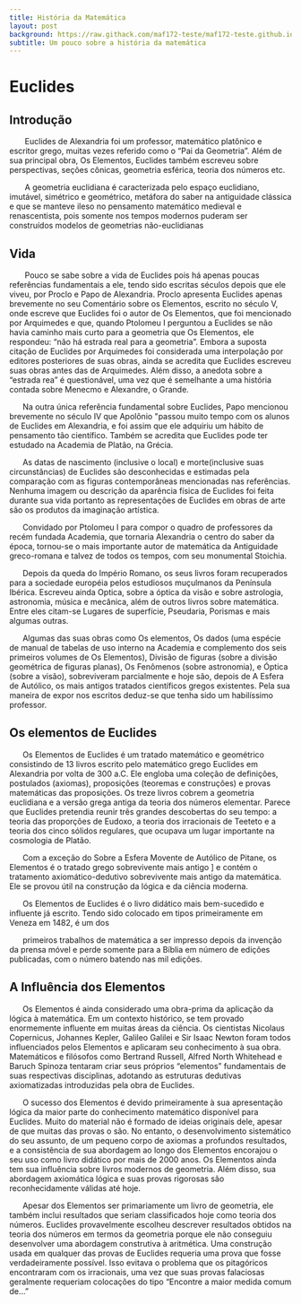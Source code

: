 ```yaml
---
title: História da Matemática
layout: post
background: https://raw.githack.com/maf172-teste/maf172-teste.github.io/master/img/history.png
subtitle: Um pouco sobre a história da matemática
---
```


**Euclides**
============

**Introdução**
--------------

       Euclides de Alexandria foi um professor, matemático platônico e
escritor grego, muitas vezes referido como o “Pai da Geometria”. Além de
sua principal obra, Os Elementos, Euclides também escreveu sobre
perspectivas, seções cônicas, geometria esférica, teoria dos números
etc.

       A geometria euclidiana é caracterizada pelo espaço euclidiano,
imutável, simétrico e geométrico, metáfora do saber na antiguidade
clássica e que se manteve ileso no pensamento matemático medieval e
renascentista, pois somente nos tempos modernos puderam ser construídos
modelos de geometrias não-euclidianas


**Vida**
--------

       Pouco se sabe sobre a vida de Euclides pois há apenas poucas
referências fundamentais a ele, tendo sido escritas séculos depois que
ele viveu, por Proclo e Papo de Alexandria. Proclo apresenta Euclides
apenas brevemente no seu Comentário sobre os Elementos, escrito no
século V, onde escreve que Euclides foi o autor de Os Elementos, que foi
mencionado por Arquimedes e que, quando Ptolomeu I perguntou a Euclides
se não havia caminho mais curto para a geometria que Os Elementos, ele
respondeu: “não há estrada real para a geometria”. Embora a suposta
citação de Euclides por Arquimedes foi considerada uma interpolação por
editores posteriores de suas obras, ainda se acredita que Euclides
escreveu suas obras antes das de Arquimedes. Além disso, a anedota sobre
a “estrada rea” é questionável, uma vez que é semelhante a uma história
contada sobre Menecmo e Alexandre, o Grande.

      Na outra única referência fundamental sobre Euclides, Papo
mencionou brevemente no século IV que Apolônio "passou muito tempo com
os alunos de Euclides em Alexandria, e foi assim que ele adquiriu um
hábito de pensamento tão científico. Também se acredita que Euclides
pode ter estudado na Academia de Platão, na Grécia.

      As datas de nascimento (inclusive o local) e morte(inclusive suas
circunstâncias) de Euclides são desconhecidas e estimadas pela
comparação com as figuras contemporâneas mencionadas nas referências.
Nenhuma imagem ou descrição da aparência física de Euclides foi feita
durante sua vida portanto as representações de Euclides em obras de arte
são os produtos da imaginação artística.

      Convidado por Ptolomeu I para compor o quadro de professores da
recém fundada Academia, que tornaria Alexandria o centro do saber da
época, tornou-se o mais importante autor de matemática da Antiguidade
greco-romana e talvez de todos os tempos, com seu monumental Stoichia.

      Depois da queda do Império Romano, os seus livros foram
recuperados para a sociedade européia pelos estudiosos muçulmanos da
Península Ibérica. Escreveu ainda Optica, sobre a óptica da visão e
sobre astrologia, astronomia, música e mecânica, além de outros livros
sobre matemática. Entre eles citam-se Lugares de superfície, Pseudaria,
Porismas e mais algumas outras.


      Algumas das suas obras como Os elementos, Os dados (uma espécie de
manual de tabelas de uso interno na Academia e complemento dos seis
primeiros volumes de Os Elementos), Divisão de figuras (sobre a divisão
geométrica de figuras planas), Os Fenômenos (sobre astronomia), e Óptica
(sobre a visão), sobreviveram parcialmente e hoje são, depois de A
Esfera de Autólico, os mais antigos tratados científicos gregos
existentes. Pela sua maneira de expor nos escritos deduz-se que tenha
sido um habilíssimo professor.



**Os elementos de Euclides**
----------------------------

      Os Elementos de Euclides é um tratado matemático e geométrico
consistindo de 13 livros escrito pelo matemático grego Euclides em
Alexandria por volta de 300 a.C. Ele engloba uma coleção de definições,
postulados (axiomas), proposições (teoremas e construções) e provas
matemáticas das proposições. Os treze livros cobrem a geometria
euclidiana e a versão grega antiga da teoria dos números elementar.
Parece que Euclides pretendia reunir três grandes descobertas do seu
tempo: a teoria das proporções de Eudoxo, a teoria dos irracionais de
Teeteto e a teoria dos cinco sólidos regulares, que ocupava um lugar
importante na cosmologia de Platão.

      Com a exceção do Sobre a Esfera Movente de Autólico de Pitane, os
Elementos é o tratado grego sobrevivente mais antigo \] e contém o
tratamento axiomático-dedutivo sobrevivente mais antigo da matemática.
Ele se provou útil na construção da lógica e da ciência moderna.

      Os Elementos de Euclides é o livro didático mais bem-sucedido e
influente já escrito. Tendo sido colocado em tipos primeiramente em
Veneza em 1482, é um dos

      primeiros trabalhos de matemática a ser impresso depois da
invenção da prensa móvel e perde somente para a Bíblia em número de
edições publicadas, com o número batendo nas mil edições.


**A Influência dos Elementos**
------------------------------

      Os Elementos é ainda considerado uma obra-prima da aplicação da
lógica à matemática. Em um contexto histórico, se tem provado
enormemente influente em muitas áreas da ciência. Os cientistas Nicolaus
Copernicus, Johannes Kepler, Galileo Galilei e Sir Isaac Newton foram
todos influenciados pelos Elementos e aplicaram seu conhecimento à sua
obra. Matemáticos e filósofos como Bertrand Russell, Alfred North
Whitehead e Baruch Spinoza tentaram criar seus próprios “elementos”
fundamentais de suas respectivas disciplinas, adotando as estruturas
dedutivas axiomatizadas introduzidas pela obra de Euclides.

      O sucesso dos Elementos é devido primeiramente à sua apresentação
lógica da maior parte do conhecimento matemático disponível para
Euclides. Muito do material não é formado de ideias originais dele,
apesar de que muitas das provas o são. No entanto, o desenvolvimento
sistemático do seu assunto, de um pequeno corpo de axiomas a profundos
resultados, e a consistência de sua abordagem ao longo dos Elementos
encorajou o seu uso como livro didático por mais de 2000 anos. Os
Elementos ainda tem sua influência sobre livros modernos de geometria.
Além disso, sua abordagem axiomática lógica e suas provas rigorosas são
reconhecidamente válidas até hoje.


      Apesar dos Elementos ser primariamente um livro de geometria, ele
também inclui resultados que seriam classificados hoje como teoria dos
números. Euclides provavelmente escolheu descrever resultados obtidos na
teoria dos números em termos da geometria porque ele não conseguiu
desenvolver uma abordagem construtiva à aritmética. Uma construção usada
em qualquer das provas de Euclides requeria uma prova que fosse
verdadeiramente possível. Isso evitava o problema que os pitagóricos
encontraram com os irracionais, uma vez que suas provas falaciosas
geralmente requeriam colocações do tipo “Encontre a maior medida comum
de…”
